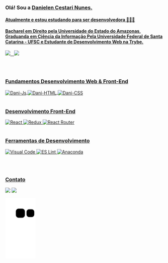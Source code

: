 ### Olá! Sou a <a href='https://danielencestari.github.io/'>Danielen Cestari Nunes.
#### Atualmente e estou estudando para ser desenvolvedora 👩🏻‍💻 
#### Bacharel em Direito pela Universidade do Estado do Amazonas, Graduanda em Ciência da Informação Pela Universidade Federal de Santa Catarina - UFSC e Estudante de Desenvolvimento Web na Trybe. 
   
  <img height="180em" src="https://github-readme-stats.vercel.app/api?username=danielencestari&show_icons=true&theme=midnight-purple&include_all_commits=true&count_private=true"/> &nbsp;
  <img height="180em" src="https://github-readme-stats.vercel.app/api/top-langs/?username=danielencestari&layout=demo&langs_count=7&theme=midnight-purple"/>

  ##
<div style="display: inline_block"> <br>
   <h3>Fundamentos Desenvolvimento Web & Front-End </h3>
  <img align="center" alt="Dani-Js"  src="https://img.shields.io/badge/JavaScript-323330?style=for-the-badge&logo=javascript&logoColor=F7DF1E">
  <img align="center" alt="Dani-HTML" src="https://img.shields.io/badge/HTML5-E34F26?style=for-the-badge&logo=html5&logoColor=white">
  <img align="center" alt="Dani-CSS" src="https://img.shields.io/badge/CSS3-1572B6?style=for-the-badge&logo=css3&logoColor=white">
</div>
   
 <div style="display: inline_block"> <br>
    <h3> Desenvolvimento Front-End </h3>
  <img aling="center" alt="React" src="https://img.shields.io/badge/React-20232A?style=for-the-badge&logo=react&logoColor=61DAFB">
  <img aling="center" alt="Redux"  src="https://img.shields.io/badge/Redux-593D88?style=for-the-badge&logo=redux&logoColor=white">
  <img aling="center" alt="React Router"  src="https://img.shields.io/badge/React_Router-CA4245?style=for-the-badge&logo=react-router&logoColor=white">
</div>
   
<div style="display: inline_block"> <br>
    <h3> Ferramentas de Desenvolvimento </h3>
  <img aling="center" alt="Visual Code"  src="https://img.shields.io/badge/Visual_Studio_Code-0078D4?style=for-the-badge&logo=visual%20studio%20code&logoColor=white">
  <img aling="center" alt="ES Lint"  src="https://img.shields.io/badge/eslint-3A33D1?style=for-the-badge&logo=eslint&logoColor=white">
  <img aling="center" alt="Anaconda"  src="https://img.shields.io/badge/conda-342B029.svg?&style=for-the-badge&logo=anaconda&logoColor=white">
   
   
</div>
     
  ##  
<div style="display: inline_block"> <br>
   <h3> Contato </h3>
  <a href = "mailto:danielen.cestari@gmail.com"><img src="https://img.shields.io/badge/-Gmail-%23333?style=for-the-badge&logo=gmail&logoColor=white" target="_blank"></a>
  <a href="https://www.linkedin.com/in/danielencnunes/" target="_blank"><img src="https://img.shields.io/badge/-LinkedIn-%230077B5?style=for-the-badge&logo=linkedin&logoColor=white" target="_blank"></a> 

  ![Snake animation](https://github.com/rafaballerini/rafaballerini/blob/output/github-contribution-grid-snake.svg)
</div>
    
<!--
python badges 
<img align="center" alt="Dani-Python" src="https://img.shields.io/badge/Python-FFD43B?style=for-the-badge&logo=python&logoColor=white">

https://github.com/alexandresanlim/Badges4-README.md-Profile#-ide-


<img height="180em" src="https://github-readme-stats.vercel.app/api/top-langs/?username=danielencestari&1layout=compact81angs_count=16&theme=dracula"/>
<img height="150em" src="https://github-readme-stats.vercel.app/api?username=danielencestari&show_icons=true&theme=dracula&include_all_commits=true&count_private=true"/>
<img height="130em" src="https://github-readme-stats.vercel.app/api/top-langs/?username=danielencestari&layout=compact&langs_count=7&theme=dracula"/>
 
- 🔭 I’m currently working on ...
- 🌱 I’m currently learning ...
- 👯 I’m looking to collaborate on ...
- 🤔 I’m looking for help with ...
- 💬 Ask me about ...
- 📫 How to reach me: ...
- 😄 Pronouns: ...
- ⚡ Fun fact: ...
-->
